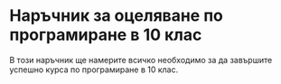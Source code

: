 # Наръчник за оцеляване по програмиране в 10 клас

В този наръчник ще намерите всичко необходимо за да завършите успешно курса по програмиране в 10 клас.

